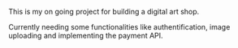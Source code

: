 This is my on going project for building a digital art shop.

Currently needing some functionalities like authentification, image uploading and implementing the payment API.
